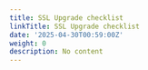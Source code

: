 ```yaml
---
title: SSL Upgrade checklist
linkTitle: SSL Upgrade checklist
date: '2025-04-30T00:59:00Z'
weight: 0
description: No content
---
```



